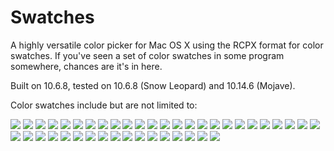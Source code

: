 # Swatches

A highly versatile color picker for Mac OS X using the RCPX format for color swatches. If you've seen a set of color swatches in some program somewhere, chances are it's in here.

Built on 10.6.8, tested on 10.6.8 (Snow Leopard) and 10.14.6 (Mojave).

Color swatches include but are not limited to:

![](wiki/addcolor.png) ![](wiki/ansi.png) ![](wiki/apple2.png) ![](wiki/appleworks.png) ![](wiki/cga.png) ![](wiki/clarisworks.png) ![](wiki/commodore64.png) ![](wiki/css.png) ![](wiki/dstudio.png) ![](wiki/googledocs.png) ![](wiki/grayscale.png) ![](wiki/html.png) ![](wiki/iconographer.png) ![](wiki/imagewriter.png) ![](wiki/kde.png) ![](wiki/macos4.png) ![](wiki/macos8.png) ![](wiki/macoscrayons.png) ![](wiki/macosxcrayons.png) ![](wiki/mariopaint.png) ![](wiki/materialdesign.png) ![](wiki/monop1.png) ![](wiki/monop3.png) ![](wiki/mspaint.png) ![](wiki/nes.png) ![](wiki/newhorizons.png) ![](wiki/newleaf.png) ![](wiki/ntsc.png) ![](wiki/office2008.png) ![](wiki/pebble.png) ![](wiki/photoshop.png) ![](wiki/pico8.png) ![](wiki/quickdraw.png) ![](wiki/resplendence.png) ![](wiki/sepia.png) ![](wiki/solarized.png) ![](wiki/spectrum.png) ![](wiki/superpaint.png) ![](wiki/tango.png) ![](wiki/vga.png) ![](wiki/visibone.png) ![](wiki/xkcd.png)
